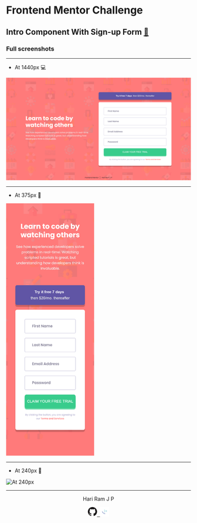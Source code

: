 # Frontend Mentor Challenge

## Intro Component With Sign-up Form [:link:][link]

### Full screenshots

---

- At 1440px :computer:

![At 1440px][at1440px]

---

- At 375px :iphone:

<img src="./assets/designs/at375px.png" width="240" title="At 375px">

---

- At 240px :iphone:

![At 240px][at240px]

---

<!-- HTML content -->

<p align="center">Hari Ram J P</p>
<p align="center"><a href="https://github.com/hariramjp777" title="GitHub Profile"><img src="./assets/images/github-icon.png" width="25"></a><a href="https://www.frontendmentor.io/profile/hariramjp777" title="Frontend Mentor Profile">&nbsp;&nbsp;<img src="./assets/images/favicon-32x32.png" style="width: 25px;" width="25"></a></p>

[link]: https://hariramjp777.github.io/ "Live Site"
[at1440px]: ./assets/designs/at1440px.png "At 1440px"
[at240px]: ./assets/designs/at240px.png "At 240px"
